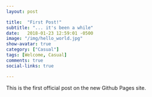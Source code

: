 ```yaml
---
layout: post

title:  "First Post!"
subtitle: "... it's been a while"
date:   2018-01-23 12:59:01 -0500
image: "/img/hello_world.jpg"
show-avatar: true
category: ["Casual"]
tags: [Welcome, Casual]
comments: true
social-links: true

---
```


This is the first official post on the new Github Pages site.
